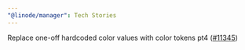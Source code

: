 ```yaml
---
"@linode/manager": Tech Stories
---
```


Replace one-off hardcoded color values with color tokens pt4 ([#11345](https://github.com/linode/manager/pull/11345))
